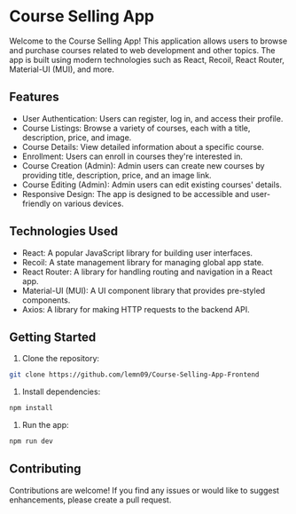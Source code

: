 # Course Selling App

Welcome to the Course Selling App! This application allows users to browse and purchase courses related to web development and other topics. The app is built using modern technologies such as React, Recoil, React Router, Material-UI (MUI), and more.

## Features

- User Authentication: Users can register, log in, and access their profile.
- Course Listings: Browse a variety of courses, each with a title, description, price, and image.
- Course Details: View detailed information about a specific course.
- Enrollment: Users can enroll in courses they're interested in.
- Course Creation (Admin): Admin users can create new courses by providing title, description, price, and an image link.
- Course Editing (Admin): Admin users can edit existing courses' details.
- Responsive Design: The app is designed to be accessible and user-friendly on various devices.

## Technologies Used

- React: A popular JavaScript library for building user interfaces.
- Recoil: A state management library for managing global app state.
- React Router: A library for handling routing and navigation in a React app.
- Material-UI (MUI): A UI component library that provides pre-styled components.
- Axios: A library for making HTTP requests to the backend API.

## Getting Started

1. Clone the repository:

```bash
git clone https://github.com/lemn09/Course-Selling-App-Frontend
```

1. Install dependencies:

```bash
npm install
```

1. Run the app:

```bash
npm run dev
```

## Contributing

Contributions are welcome! If you find any issues or would like to suggest enhancements, please create a pull request.
